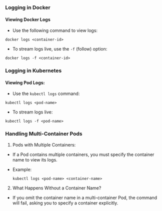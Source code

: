 ### Logging in Docker

#### Viewing Docker Logs

- Use the following command to view logs:

```
docker logs <container-id>
```

- To stream logs live, use the <code>-f</code> (follow) option:

```
docker logs -f <container-id>
```

### Logging in Kubernetes

#### Viewing Pod Logs:

- Use the <code>kubectl logs</code> command:

```
kubectl logs <pod-name>
```

- To stream logs live:

```
kubectl logs -f <pod-name>
```

### Handling Multi-Container Pods

1. Pods with Multiple Containers:

- If a Pod contains multiple containers, you must specify the container name to view its logs.
- Example:

  ```
  kubectl logs <pod-name> <container-name>
  ```

2. What Happens Without a Container Name?

- If you omit the container name in a multi-container Pod, the command will fail, asking you to specify a container explicitly.
